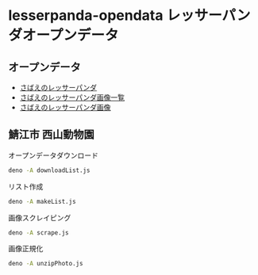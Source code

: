 # lesserpanda-opendata レッサーパンダオープンデータ

## オープンデータ

- [さばえのレッサーパンダ](data/lesserpanda_sabae.csv)
- [さばえのレッサーパンダ画像一覧](data/lesserpanda_sabae_photo.csv)
- [さばえのレッサーパンダ画像](img/)

## 鯖江市 西山動物園

オープンデータダウンロード
```sh
deno -A downloadList.js
```

リスト作成
```sh
deno -A makeList.js
```

画像スクレイピング
```sh
deno -A scrape.js
```

画像正規化
```sh
deno -A unzipPhoto.js
```

